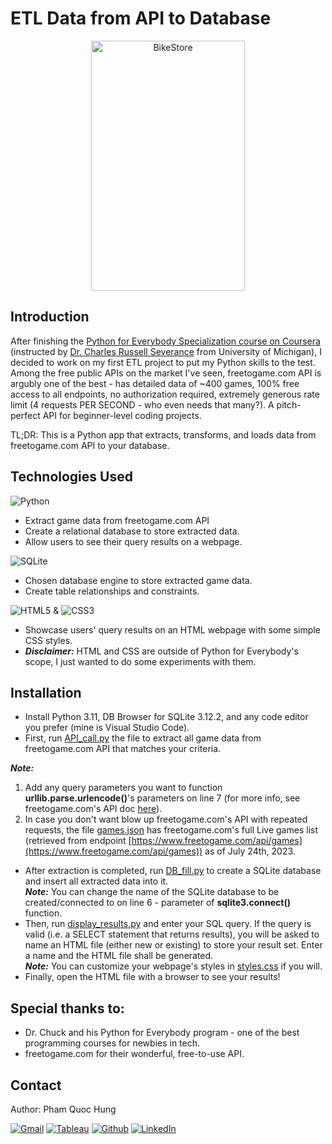 # ETL Data from API to Database

<p align="center">
  <img src="https://d33wubrfki0l68.cloudfront.net/868dca64c9bf719cc113ee151faa2dae77be128b/71196/static/f825d8a6a4a9d7ee7ec139fbb191d661/12fd3/entity-extraction-api-thumbnail.png" alt="BikeStore" width=70%" height="400">
</p>

## Introduction

After finishing the [Python for Everybody Specialization course on Coursera](https://www.coursera.org/specializations/python) (instructed by [Dr. Charles Russell Severance](https://www.dr-chuck.com/) from University of Michigan), I decided to work on my first ETL project to put my Python skills to the test. Among the free public APIs on the market I've seen, freetogame.com API is argubly one of the best - has detailed data of ~400 games, 100% free access to all endpoints, no authorization required, extremely generous rate limit (4 requests PER SECOND - who even needs that many?). A pitch-perfect API for beginner-level coding projects. <br />

TL;DR: This is a Python app that extracts, transforms, and loads data from freetogame.com API to your database. <br />

## Technologies Used

![Python](https://img.shields.io/badge/python-3670A0?style=for-the-badge&logo=python&logoColor=ffdd54) <br />
- Extract game data from freetogame.com API <br />
- Create a relational database to store extracted data. <br />
- Allow users to see their query results on a webpage. <br />

![SQLite](https://img.shields.io/badge/sqlite-%2307405e.svg?style=for-the-badge&logo=sqlite&logoColor=white) <br />
- Chosen database engine to store extracted game data. <br />
- Create table relationships and constraints. <br />

![HTML5](https://img.shields.io/badge/html5-%23E34F26.svg?style=for-the-badge&logo=html5&logoColor=white) & ![CSS3](https://img.shields.io/badge/css3-%231572B6.svg?style=for-the-badge&logo=css3&logoColor=white) <br />
- Showcase users' query results on an HTML webpage with some simple CSS styles. <br />
- ***Disclaimer:*** HTML and CSS are outside of Python for Everybody's scope, I just wanted to do some experiments with them. <br />

## Installation
- Install Python 3.11, DB Browser for SQLite 3.12.2, and any code editor you prefer (mine is Visual Studio Code). <br />
- First, run [API_call.py](https://github.com/phamquochung279/API-Data-Extraction/blob/main/API_call.py) the file to extract all game data from freetogame.com API that matches your criteria.<br />

***Note:***
1. Add any query parameters you want to function **urllib.parse.urlencode()**'s parameters on line 7 (for more info, see freetogame.com's API doc [here](https://www.freetogame.com/api-doc)).
2. In case you don't want blow up freetogame.com's API with repeated requests, the file [games.json](https://github.com/phamquochung279/API-Data-Extraction/blob/main/games.json) has freetogame.com's full Live games list (retrieved from endpoint [https://www.freetogame.com/api/games](https://www.freetogame.com/api/games)) as of July 24th, 2023.<br />
- After extraction is completed, run [DB_fill.py](https://github.com/phamquochung279/API-Data-Extraction/blob/main/DB_fill.py) to create a SQLite database and insert all extracted data into it.<br />
***Note:*** You can change the name of the SQLite database to be created/connected to on line 6 - parameter of **sqlite3.connect()** function.<br />
- Then, run [display_results.py](https://github.com/phamquochung279/API-Data-Extraction/blob/main/Display_results.py) and enter your SQL query. If the query is valid (i.e. a SELECT statement that returns results), you will be asked to name an HTML file (either new or existing) to store your result set. Enter a name and the HTML file shall be generated.<br />
***Note:*** You can customize your webpage's styles in [styles.css](https://github.com/phamquochung279/API-Data-Extraction/blob/main/styles.css) if you will.<br />
- Finally, open the HTML file with a browser to see your results!<br />

## Special thanks to:

- Dr. Chuck and his Python for Everybody program - one of the best programming courses for newbies in tech.
- freetogame.com for their wonderful, free-to-use API.

## Contact

Author: Pham Quoc Hung <br />

<a href="mailto:pham.quochung0999@gmail.com">![Gmail](https://img.shields.io/badge/Gmail-D14836?style=for-the-badge&logo=gmail&logoColor=white)</a> <a href="https://public.tableau.com/app/profile/hung.pham279">![Tableau](https://img.shields.io/badge/Tableau-E97627?style=for-the-badge&logo=Tableau&logoColor=white)</a> <a href="https://github.com/phamquochung279">![Github](https://img.shields.io/badge/GitHub-100000?style=for-the-badge&logo=github&logoColor=white)</a> <a href="https://www.linkedin.com/in/pham-quochung/">![LinkedIn](https://img.shields.io/badge/LinkedIn-0077B5?style=for-the-badge&logo=linkedin&logoColor=white)</a>

